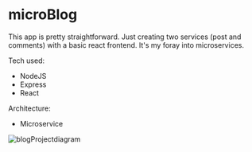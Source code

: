 # microBlog

This app is pretty straightforward. Just creating two services (post and comments) with a basic react frontend. It's my foray into microservices. 

Tech used:
- NodeJS
- Express
- React

Architecture:
- Microservice

![blogProjectdiagram](https://user-images.githubusercontent.com/50179896/126414532-05640ece-fe51-494f-a29c-987cd195aa83.png#center)


